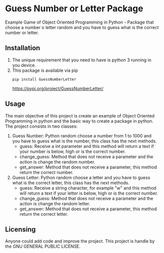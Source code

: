 # Guess Number or Letter Package  
Example Game of Object Oriented Programming in Python - Package that choose a number o letter random and you have to guess what is the correct number or letter.

## Installation

1. The unique requirement that you need to have is python 3 running in you device. 
2. This package is available via pip 
    ```
    pip install GuessNumberLetter
    ```
    https://pypi.org/project/GuessNumberLetter/

## Usage
The main objective of this project is create an example of Object Oriented Programming in python and the basic way to create a package in python.
The project consists in two classes:
1. Guess Number: Python random choose a number from 1 to 1000 and you have to guess what is the number, this class has the next methods. 
    * guess: Receive a int parameter and this method will return a text if your number is below, high or is the correct number. 
    * change_guess: Method that does not receive a parameter and the action is change the random number. 
    * get_answer: Method that does not receive a parameter, this method return the correct number. 
2. Guess Letter: Python random choose a letter and you have to guess what is the correct letter, this class has the next methods. 
    * guess: Receive a string character, for example "w" and this method will return a text if your letter is below, high or is the correct number. 
    * change_guess: Method that does not receive a parameter and the action is change the random letter. 
    * get_answer: Method that does not receive a parameter, this method return the correct letter. 

## Licensing
Anyone could add code and improve the project. This project is handle by the GNU GENERAL PUBLIC LICENSE.



